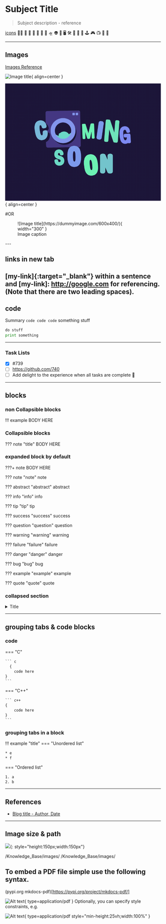 <!-- https://www.youtube.com/watch?v=NY7DHvo1XVM&t=2349s -->
# Subject Title

> Subject description - reference

[icons](https://emojipedia.org/emoji-1.0)
🏴‍☠️
🥽 
🧪
🔬
🐍
🦕
🐲
🛸
👽
👾
🖥️
🛠️
🚧
🧰
🧯
🕹️
🎮
📺
📼
💾

---
## Images
[Images Reference](https://squidfunk.github.io/mkdocs-material/reference/images/)

![Image title](https://dummyimage.com/600x400/eee/aaa){ align=center }

![Image title](../docs/assets/images/comingsoon.gif){ align=center }

#OR

<figure markdown="span">
  ![Image title](https://dummyimage.com/600x400/){ width="300" }
  <figcaption>Image caption</figcaption>
</figure>
---

## links in new tab

[my-link]{:target="_blank"} within a sentence and  [my-link]: http://google.com for referencing. (Note that there are two leading spaces).
---

## code

Summary `code code code` something stuff

```py hl_lines="1" title="py"
do stuff
print something
```

---

### Task Lists

- [x] #739
- [ ] https://github.com/740
- [ ] Add delight to the experience when all tasks are complete :tada:

---

## blocks

### non Collapsible blocks
!!! example
	BODY HERE

### Collapsible blocks
??? note "title"
    BODY HERE
	
### expanded block by default
???+ note
	BODY HERE

??? note "note"
    note

??? abstract "abstract"
    abstract

??? info "info"
    info

??? tip "tip"
    tip

??? success "success"
    success

??? question "question"
    question

??? warning "warning"
    warning

??? failure "failure"
    failure

??? danger "danger"
    danger

??? bug "bug"
    bug

??? example "example"
    example

??? quote "quote"
    quote



### collapsed section

<details>

<summary>Title</summary>

##### header
summary
```py hl_lines="1" title="py"
   print Hello World
```

</details>

---

## grouping tabs & code blocks

### code
=== "C"

    ``` c
	  {
		code here
    }
    ```

=== "C++"

    ``` c++
	{
		code here
    }
    ```

### grouping tabs in a block

!!! example "title"
=== "Unordered list"

    * e
    * f

=== "Ordered list"

    1. a
    2. b

---

## References
- [Blog title - Author, Date](https://example.com)

---

## Image size & path

![](image-2.png){: style="height:150px;width:150px"}

/Knowledge_Base/images/
/Knowledge_Base/images/


## To embed a PDF file simple use the following syntax.

(pypi.org mkdocs-pdf)[https://pypi.org/project/mkdocs-pdf/]

![Alt text](<path to pdf>){ type=application/pdf }
Optionally, you can specify style constraints, e.g.

![Alt text](<path to pdf>){ type=application/pdf style="min-height:25vh;width:100%" }
